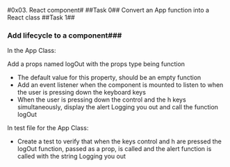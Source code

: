 #0x03. React component#
##Task 0##
Convert an App function into a React class
##Task 1##
### Add lifecycle to a component###
In the App Class:

Add a props named logOut with the props type being function
- The default value for this property, should be an empty function
- Add an event listener when the component is mounted to listen to when the user is pressing down the keyboard keys
- When the user is pressing down the control and the h keys simultaneously, display the alert Logging you out and call the function logOut

In test file for the App Class:

- Create a test to verify that when the keys control and h are pressed the logOut function, passed as a prop, is called and the alert function is called with the string Logging you out
